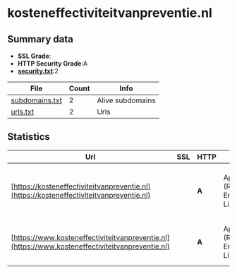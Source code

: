 

# kosteneffectiviteitvanpreventie.nl
## Summary data


 - **SSL Grade**:
 - **HTTP Security Grade**:A
 - **[security.txt](https://www.digitaleoverheid.nl/nieuws/standaard-security-txt-nu-verplicht-voor-overheid/)**:2


| File       | Count | Info |
|------------|-------|------|
|[subdomains.txt](/data/kosteneffectiviteitvanpreventie.nl/subdomains.txt)|2|Alive subdomains|
|[urls.txt](/data/kosteneffectiviteitvanpreventie.nl/urls.txt)|2|Urls|


## Statistics


| Url | SSL | HTTP | Server | Cookie | HSTS | CORS | CTO | CSP | XFO | XXP | RP |FP| Tech |Title |
|--------|-------|-------|------|------|------|------|------|------|------|------|------|------|------|------|
|[https://kosteneffectiviteitvanpreventie.nl](https://kosteneffectiviteitvanpreventie.nl)| | **A**|Apache/2.4.37 (Red Hat Enterprise Linux)| |:white_check_mark: | | | | :white_check_mark: | :white_check_mark: | :white_check_mark: | |Apache HTTP Server:2.4.37 Drupal HSTS PHP:8.1.29 Red Hat|Cost-effectivene...|
|[https://www.kosteneffectiviteitvanpreventie.nl](https://www.kosteneffectiviteitvanpreventie.nl)| | **A**|Apache/2.4.37 (Red Hat Enterprise Linux)| |:white_check_mark: | | | | :white_check_mark: | :white_check_mark: | :white_check_mark: | |Apache HTTP Server:2.4.37 Drupal HSTS PHP Red Hat|Cost-effectivene...|


